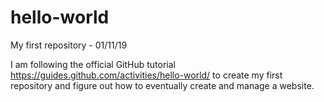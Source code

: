 # hello-world
My first repository - 01/11/19

I am following the official GitHub tutorial https://guides.github.com/activities/hello-world/ to create my first repository and figure out how to eventually create and manage a website.
